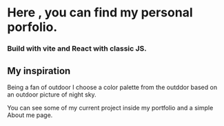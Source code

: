 # Here , you can find my personal porfolio.

### Build with vite and React with classic JS.

## My inspiration
Being a fan of outdoor I choose a color palette from the outddor based on an outdoor picture of night sky.

You can see some of my current project inside my portfolio and
a simple About me page.
